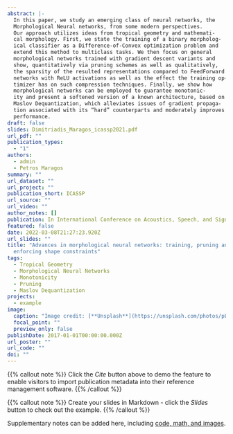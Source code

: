 ```yaml
---
abstract: |-
  In this paper, we study an emerging class of neural networks, the
  Morphological Neural networks, from some modern perspectives.
  Our approach utilizes ideas from tropical geometry and mathemati-
  cal morphology. First, we state the training of a binary morpholog-
  ical classifier as a Difference-of-Convex optimization problem and
  extend this method to multiclass tasks. We then focus on general
  morphological networks trained with gradient descent variants and
  show, quantitatively via pruning schemes as well as qualitatively,
  the sparsity of the resulted representations compared to FeedForward
  networks with ReLU activations as well as the effect the training op-
  timizer has on such compression techniques. Finally, we show how
  morphological networks can be employed to guarantee monotonic-
  ity and present a softened version of a known architecture, based on
  Maslov Dequantization, which alleviates issues of gradient propaga-
  tion associated with its “hard” counterparts and moderately improves
  performance.
draft: false
slides: Dimitriadis_Maragos_icassp2021.pdf
url_pdf: ""
publication_types:
  - "1"
authors:
  - admin
  - Petros Maragos
summary: ""
url_dataset: ""
url_project: ""
publication_short: ICASSP
url_source: ""
url_video: ""
author_notes: []
publication: In International Conference on Acoustics, Speech, and Signal Processing
featured: false
date: 2022-03-08T21:27:23.920Z
url_slides: ""
title: "Advances in morphological neural networks: training, pruning and
  enforcing shape constraints"
tags:
  - Tropical Geometry
  - Morphological Neural Networks
  - Monotonicity
  - Pruning
  - Maslov Dequantization
projects:
  - example
image:
  caption: "Image credit: [**Unsplash**](https://unsplash.com/photos/pLCdAaMFLTE)"
  focal_point: ""
  preview_only: false
publishDate: 2017-01-01T00:00:00.000Z
url_poster: ""
url_code: ""
doi: ""
---
```


{{% callout note %}}
Click the *Cite* button above to demo the feature to enable visitors to import publication metadata into their reference management software.
{{% /callout %}}

{{% callout note %}}
Create your slides in Markdown - click the *Slides* button to check out the example.
{{% /callout %}}

Supplementary notes can be added here, including [code, math, and images](https://wowchemy.com/docs/writing-markdown-latex/).
